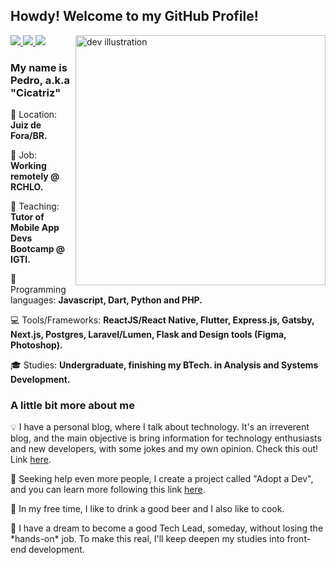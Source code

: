 ## Howdy! Welcome to my GitHub Profile!

<img src="https://image.freepik.com/free-vector/programmer-concept-illustration_114360-2417.jpg" min-width="400px" max-width="400px" width="400px" align="right" alt="dev illustration">

<p align="left">
  <a href="mailto:pedrocmello.bsi@gmail.com" alt="Gmail " target="_blank" rel="noreferrer noopener">
    <img src="https://img.shields.io/badge/-Gmail-FF0000?style=flat-square&labelColor=FF0000&logo=gmail&logoColor=white&link=mailto:pedrocmello.bsi@gmail.com" />
  </a>

  <a href="https://www.linkedin.com/in/pedro-c-mello/" alt="Linkedin" target="_blank" rel="noreferrer noopener">
    <img src="https://img.shields.io/badge/-Linkedin-0e76a8?style=flat-square&logo=Linkedin&logoColor=white&link=https://www.linkedin.com/in/pedro-c-mello/" />
  </a>

  <a href="https://api.whatsapp.com/send?phone=5532999255105&text=Fala,cicatriz!" alt="WhatsApp" target="_blank" rel="noreferrer noopener">
    <img src="https://img.shields.io/badge/-WhatsApp-25d366?style=flat-square&labelColor=25d366&logo=whatsapp&logoColor=white&link=https://api.whatsapp.com/send?phone=5532999255105&text=Fala,cicatriz!" />
  </a>
</p>  

### My name is Pedro, a.k.a "Cicatriz"

<p align="left">
  📌 Location: <strong>Juiz de Fora/BR.</strong>
</p>
<p align="left">
  💼 Job: <strong>Working remotely @ RCHLO.</strong>
</p>
<p align="left">
  📝 Teaching: <strong>Tutor of Mobile App Devs Bootcamp @ IGTI.</strong>
</p>
<p align="left">
  🚀 Programming languages: <strong>Javascript, Dart, Python and PHP.</strong>
</p>
<p align="left">
  💻 Tools/Frameworks: <strong>ReactJS/React Native, Flutter, Express.js, Gatsby, Next.js, Postgres, Laravel/Lumen, Flask and Design tools (Figma, Photoshop).</strong>
</p>
<p align="left">
  🎓 Studies: <strong>Undergraduate, finishing my BTech. in Analysis and Systems Development.</strong>
</p>

### A little bit more about me

<p align="left">
  💡 I have a personal blog, where I talk about technology. It's an irreverent blog,  and the main objective is bring information for technology enthusiasts and new developers, with some jokes and my own opinion. Check this out! Link <a href="https://pedro-mello.netlify.app/" alt="blog link" target="_blank" rel="noreferrer noopener">here</a>.
</p>
<p align="left">
  🎯 Seeking help even more people, I create a project called "Adopt a Dev", and you can learn more following this link <a href="https://github.com/pedrocmello/adote-um-dev" alt="adopt a dev link" target="_blank" rel="noreferrer noopener">here</a>.
</p>
<p align="left">
  🍺 In my free time, I like to drink a good beer and I also like to cook.
</p>
<p align="left">
  🧭 I have a dream to become a good Tech Lead, someday, without losing the *hands-on* job. To make this real, I'll keep deepen my studies into front-end development.
</p>  
